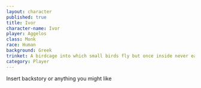 ```yaml
---
layout: character
published: true
title: Ivor
character-name: Ivor
player: Aggelos
class: Monk
race: Human
background: Greek
trinket: A birdcage into which small birds fly but once inside never eat or leave
category: Player
---
```

Insert backstory or anything you might like